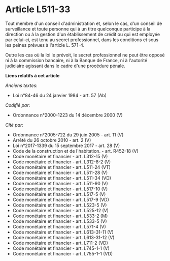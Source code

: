 # Article L511-33

Tout membre d'un conseil d'administration et, selon le cas, d'un conseil de surveillance et toute personne qui à un titre
quelconque participe à la direction ou à la gestion d'un établissement de crédit ou qui est employée par celui-ci, est tenu
au secret professionnel, dans les conditions et sous les peines prévues à l'article L. 571-4.

Outre les cas où la loi le prévoit, le secret professionnel ne peut être opposé ni à la commission bancaire, ni à la Banque
de France, ni à l'autorité judiciaire agissant dans le cadre d'une procédure pénale.

**Liens relatifs à cet article**

_Anciens textes_:

  - Loi n°84-46 du 24 janvier 1984 - art. 57 (Ab)

_Codifié par_:

  - Ordonnance n°2000-1223 du 14 décembre 2000 (V)

_Cité par_:

  - Ordonnance n°2005-722 du 29 juin 2005 - art. 11 (V)
  - Arrêté du 26 octobre 2010 - art. 2 (V)
  - Loi n°2017-1339 du 15 septembre 2017 - art. 28 (V)
  - Code de la construction et de l'habitation. - art. R452-18 (V)
  - Code monétaire et financier - art. L312-15 (V)
  - Code monétaire et financier - art. L312-8-2 (V)
  - Code monétaire et financier - art. L511-24 (VT)
  - Code monétaire et financier - art. L511-28 (V)
  - Code monétaire et financier - art. L511-34 (VD)
  - Code monétaire et financier - art. L511-90 (V)
  - Code monétaire et financier - art. L517-10 (V)
  - Code monétaire et financier - art. L517-5 (V)
  - Code monétaire et financier - art. L517-9 (VD)
  - Code monétaire et financier - art. L523-5 (V)
  - Code monétaire et financier - art. L525-12 (V)
  - Code monétaire et financier - art. L533-2 (M)
  - Code monétaire et financier - art. L533-5 (V)
  - Code monétaire et financier - art. L571-4 (V)
  - Code monétaire et financier - art. L613-31-11 (V)
  - Code monétaire et financier - art. L613-31-12 (V)
  - Code monétaire et financier - art. L711-2 (VD)
  - Code monétaire et financier - art. L745-1-1 (V)
  - Code monétaire et financier - art. L755-1-1 (VD)
